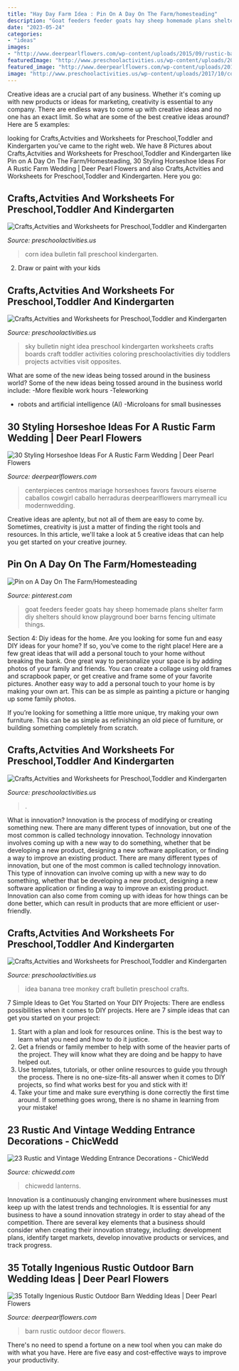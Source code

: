 ```yaml
---
title: "Hay Day Farm Idea : Pin On A Day On The Farm/homesteading"
description: "Goat feeders feeder goats hay sheep homemade plans shelter farm diy shelters should know playground boer barns fencing ultimate things"
date: "2023-05-24"
categories:
- "ideas"
images:
- "http://www.deerpearlflowers.com/wp-content/uploads/2015/09/rustic-barn-wedding-decor-ideas-with-pink-flowers-and-burlap.jpg"
featuredImage: "http://www.preschoolactivities.us/wp-content/uploads/2016/10/banana-tree-bulletin-board-idea.jpg"
featured_image: "http://www.deerpearlflowers.com/wp-content/uploads/2015/09/rustic-barn-wedding-decor-ideas-with-pink-flowers-and-burlap.jpg"
image: "http://www.preschoolactivities.us/wp-content/uploads/2017/10/corn-bulletin-board-idea.jpg"
---
```



Creative ideas are a crucial part of any business. Whether it's coming up with new products or ideas for marketing, creativity is essential to any company. There are endless ways to come up with creative ideas and no one has an exact limit. So what are some of the best creative ideas around? Here are 5 examples: 

	

		
looking for Crafts,Actvities and Worksheets for Preschool,Toddler and Kindergarten you've came to the right web. We have 8 Pictures about Crafts,Actvities and Worksheets for Preschool,Toddler and Kindergarten like Pin on A Day On The Farm/Homesteading, 30 Styling Horseshoe Ideas For A Rustic Farm Wedding | Deer Pearl Flowers and also Crafts,Actvities and Worksheets for Preschool,Toddler and Kindergarten. Here you go:
		
    
## Crafts,Actvities And Worksheets For Preschool,Toddler And Kindergarten

<img loading=lazy src="http://www.preschoolactivities.us/wp-content/uploads/2017/10/corn-bulletin-board-idea.jpg" onerror="this.onerror=null;this.src='https://tse4.mm.bing.net/th?id=OIP.puNMZ4jDocilDcm399LDfAHaNJ&amp;pid=15.1';" alt="Crafts,Actvities and Worksheets for Preschool,Toddler and Kindergarten">

_Source: preschoolactivities.us_

>corn idea bulletin fall preschool kindergarten. 

	

2. Draw or paint with your kids

    
## Crafts,Actvities And Worksheets For Preschool,Toddler And Kindergarten

<img loading=lazy src="http://www.preschoolactivities.us/wp-content/uploads/2016/09/sky-bulletin-board-idea-for-kids-2.jpg" onerror="this.onerror=null;this.src='https://tse1.mm.bing.net/th?id=OIP.pIV4JX5lYnWDZctdQxCoLgHaHa&amp;pid=15.1';" alt="Crafts,Actvities and Worksheets for Preschool,Toddler and Kindergarten">

_Source: preschoolactivities.us_

>sky bulletin night idea preschool kindergarten worksheets crafts boards craft toddler activities coloring preschoolactivities diy toddlers projects actvities visit opposites. 

	

What are some of the new ideas being tossed around in the business world?
Some of the new ideas being tossed around in the business world include: 
-More flexible work hours 
-Teleworking 
- robots and artificial intelligence (AI) 
-Microloans for small businesses

    
## 30 Styling Horseshoe Ideas For A Rustic Farm Wedding | Deer Pearl Flowers

<img loading=lazy src="https://www.deerpearlflowers.com/wp-content/uploads/2016/02/Horse-shoe-wedding-favours-perfect-for-a-country-wedding.jpg" onerror="this.onerror=null;this.src='https://tse2.mm.bing.net/th?id=OIP.mQnmSyJbn458MU6Q7eGasgHaLH&amp;pid=15.1';" alt="30 Styling Horseshoe Ideas For A Rustic Farm Wedding | Deer Pearl Flowers">

_Source: deerpearlflowers.com_

>centerpieces centros mariage horseshoes favors favours eiserne caballos cowgirl caballo herraduras deerpearlflowers marrymeall icu modernwedding. 

	

Creative ideas are aplenty, but not all of them are easy to come by. Sometimes, creativity is just a matter of finding the right tools and resources. In this article, we'll take a look at 5 creative ideas that can help you get started on your creative journey.

    
## Pin On A Day On The Farm/Homesteading

<img loading=lazy src="https://i.pinimg.com/736x/b0/2d/fc/b02dfc849648dca02b054297fd1851b8--goat-feeder-goat-hay-feeders-diy.jpg" onerror="this.onerror=null;this.src='https://tse3.mm.bing.net/th?id=OIP.af6CKXsprIY5Xa3DO3SBFwAAAA&amp;pid=15.1';" alt="Pin on A Day On The Farm/Homesteading">

_Source: pinterest.com_

>goat feeders feeder goats hay sheep homemade plans shelter farm diy shelters should know playground boer barns fencing ultimate things. 

	

Section 4: Diy ideas for the home.
Are you looking for some fun and easy DIY ideas for your home? If so, you’ve come to the right place! Here are a few great ideas that will add a personal touch to your home without breaking the bank.
One great way to personalize your space is by adding photos of your family and friends. You can create a collage using old frames and scrapbook paper, or get creative and frame some of your favorite pictures. Another easy way to add a personal touch to your home is by making your own art. This can be as simple as painting a picture or hanging up some family photos.

If you’re looking for something a little more unique, try making your own furniture. This can be as simple as refinishing an old piece of furniture, or building something completely from scratch.

    
## Crafts,Actvities And Worksheets For Preschool,Toddler And Kindergarten

<img loading=lazy src="https://www.preschoolactivities.us/wp-content/uploads/2015/10/halloween-door-decoration-idea-3.jpg" onerror="this.onerror=null;this.src='https://tse4.mm.bing.net/th?id=OIP.u7OZQGkS4ZK4LxXmHUU_AwAAAA&amp;pid=15.1';" alt="Crafts,Actvities and Worksheets for Preschool,Toddler and Kindergarten">

_Source: preschoolactivities.us_

>. 

	

What is innovation?
Innovation is the process of modifying or creating something new. There are many different types of innovation, but one of the most common is called technology innovation. Technology innovation involves coming up with a new way to do something, whether that be developing a new product, designing a new software application, or finding a way to improve an existing product.
There are many different types of innovation, but one of the most common is called technology innovation. This type of innovation can involve coming up with a new way to do something, whether that be developing a new product, designing a new software application or finding a way to improve an existing product. Innovation can also come from coming up with ideas for how things can be done better, which can result in products that are more efficient or user-friendly.

    
## Crafts,Actvities And Worksheets For Preschool,Toddler And Kindergarten

<img loading=lazy src="http://www.preschoolactivities.us/wp-content/uploads/2016/10/banana-tree-bulletin-board-idea.jpg" onerror="this.onerror=null;this.src='https://tse1.mm.bing.net/th?id=OIP.N2bUFXPD81IaUZN8FZ-ZIAAAAA&amp;pid=15.1';" alt="Crafts,Actvities and Worksheets for Preschool,Toddler and Kindergarten">

_Source: preschoolactivities.us_

>idea banana tree monkey craft bulletin preschool crafts. 

	

7 Simple Ideas to Get You Started on Your DIY Projects:
There are endless possibilities when it comes to DIY projects. Here are 7 simple ideas that can get you started on your project:
1. Start with a plan and look for resources online. This is the best way to learn what you need and how to do it justice.
2. Get a friends or family member to help with some of the heavier parts of the project. They will know what they are doing and be happy to have helped out.
3. Use templates, tutorials, or other online resources to guide you through the process. There is no one-size-fits-all answer when it comes to DIY projects, so find what works best for you and stick with it!
4. Take your time and make sure everything is done correctly the first time around. If something goes wrong, there is no shame in learning from your mistake!

    
## 23 Rustic And Vintage Wedding Entrance Decorations - ChicWedd

<img loading=lazy src="https://chicwedd.com/wp-content/uploads/2020/01/Rustic-and-Vintage-Wedding-Entrance-Decorations-1640637115726051428.jpg" onerror="this.onerror=null;this.src='https://tse2.mm.bing.net/th?id=OIP.scXoevljRZ_-fpXO3HAkpAHaLG&amp;pid=15.1';" alt="23 Rustic and Vintage Wedding Entrance Decorations - ChicWedd">

_Source: chicwedd.com_

>chicwedd lanterns. 

	

Innovation is a continuously changing environment where businesses must keep up with the latest trends and technologies. It is essential for any business to have a sound innovation strategy in order to stay ahead of the competition. There are several key elements that a business should consider when creating their innovation strategy, including: development plans, identify target markets, develop innovative products or services, and track progress.

    
## 35 Totally Ingenious Rustic Outdoor Barn Wedding Ideas | Deer Pearl Flowers

<img loading=lazy src="http://www.deerpearlflowers.com/wp-content/uploads/2015/09/rustic-barn-wedding-decor-ideas-with-pink-flowers-and-burlap.jpg" onerror="this.onerror=null;this.src='https://tse2.mm.bing.net/th?id=OIP.1UBNYUVtgJZMBynDdmqpxQHaLH&amp;pid=15.1';" alt="35 Totally Ingenious Rustic Outdoor Barn Wedding Ideas | Deer Pearl Flowers">

_Source: deerpearlflowers.com_

>barn rustic outdoor decor flowers. 

	

There's no need to spend a fortune on a new tool when you can make do with what you have. Here are five easy and cost-effective ways to improve your productivity.

